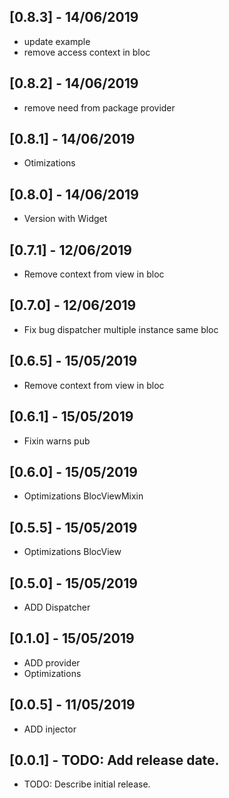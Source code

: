## [0.8.3] - 14/06/2019

* update example
* remove access context in bloc

## [0.8.2] - 14/06/2019

* remove need from package provider

## [0.8.1] - 14/06/2019

* Otimizations

## [0.8.0] - 14/06/2019

* Version with Widget

## [0.7.1] - 12/06/2019

* Remove context from view in bloc

## [0.7.0] - 12/06/2019

* Fix bug dispatcher multiple instance same bloc

## [0.6.5] - 15/05/2019

* Remove context from view in bloc

## [0.6.1] - 15/05/2019

* Fixin warns pub

## [0.6.0] - 15/05/2019

* Optimizations BlocViewMixin

## [0.5.5] - 15/05/2019

* Optimizations BlocView

## [0.5.0] - 15/05/2019

* ADD Dispatcher

## [0.1.0] - 15/05/2019

* ADD provider
* Optimizations

## [0.0.5] - 11/05/2019

* ADD injector

## [0.0.1] - TODO: Add release date.

* TODO: Describe initial release.
